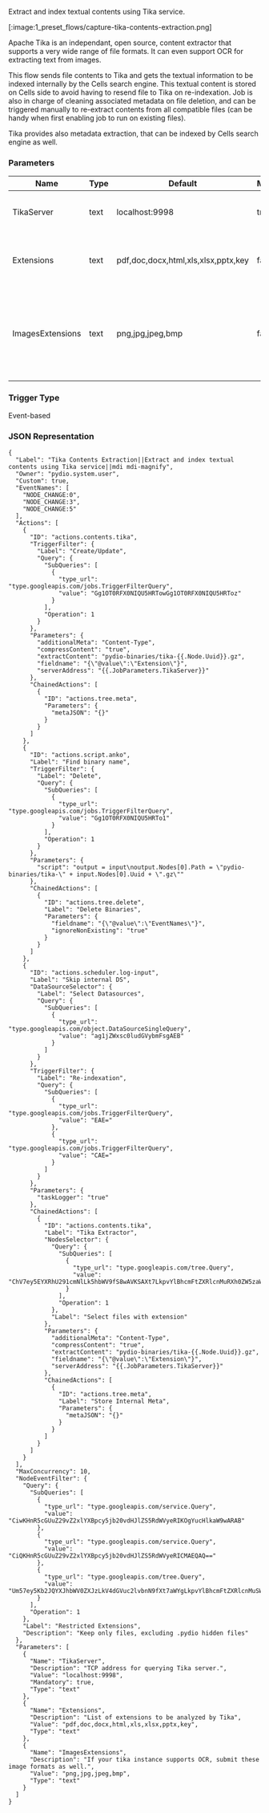 
Extract and index textual contents using Tika service.

[:image:1_preset_flows/capture-tika-contents-extraction.png]

Apache Tika is an independant, open source, content extractor that supports a very wide range of file formats. It can
even support OCR for extracting text from images. 

This flow sends file contents to Tika and gets the textual information to be indexed internally by the Cells search engine. 
This textual content is stored on Cells side to avoid having to resend file to Tika on re-indexation. Job is also in charge 
of cleaning associated metadata on file deletion, and can be triggered manually to re-extract contents from all compatible files (can be handy when first enabling job to run on existing files).

Tika provides also metadata extraction, that can be indexed by Cells search engine as well.

### Parameters

|Name|Type|Default|Mandatory|Description|
|----|----|-------|---------|-----------|
|TikaServer|text|localhost:9998|true|TCP address for querying Tika server.|
|Extensions|text|pdf,doc,docx,html,xls,xlsx,pptx,key|false|List of extensions to be analyzed by Tika|
|ImagesExtensions|text|png,jpg,jpeg,bmp|false|If your tika instance supports OCR, submit these image formats as well.|



### Trigger Type
Event-based

### JSON Representation

```
{
  "Label": "Tika Contents Extraction||Extract and index textual contents using Tika service||mdi mdi-magnify",
  "Owner": "pydio.system.user",
  "Custom": true,
  "EventNames": [
    "NODE_CHANGE:0",
    "NODE_CHANGE:3",
    "NODE_CHANGE:5"
  ],
  "Actions": [
    {
      "ID": "actions.contents.tika",
      "TriggerFilter": {
        "Label": "Create/Update",
        "Query": {
          "SubQueries": [
            {
              "type_url": "type.googleapis.com/jobs.TriggerFilterQuery",
              "value": "Gg1OT0RFX0NIQU5HRTowGg1OT0RFX0NIQU5HRToz"
            }
          ],
          "Operation": 1
        }
      },
      "Parameters": {
        "additionalMeta": "Content-Type",
        "compressContent": "true",
        "extractContent": "pydio-binaries/tika-{{.Node.Uuid}}.gz",
        "fieldname": "{\"@value\":\"Extension\"}",
        "serverAddress": "{{.JobParameters.TikaServer}}"
      },
      "ChainedActions": [
        {
          "ID": "actions.tree.meta",
          "Parameters": {
            "metaJSON": "{}"
          }
        }
      ]
    },
    {
      "ID": "actions.script.anko",
      "Label": "Find binary name",
      "TriggerFilter": {
        "Label": "Delete",
        "Query": {
          "SubQueries": [
            {
              "type_url": "type.googleapis.com/jobs.TriggerFilterQuery",
              "value": "Gg1OT0RFX0NIQU5HRTo1"
            }
          ],
          "Operation": 1
        }
      },
      "Parameters": {
        "script": "output = input\noutput.Nodes[0].Path = \"pydio-binaries/tika-\" + input.Nodes[0].Uuid + \".gz\""
      },
      "ChainedActions": [
        {
          "ID": "actions.tree.delete",
          "Label": "Delete Binaries",
          "Parameters": {
            "fieldname": "{\"@value\":\"EventNames\"}",
            "ignoreNonExisting": "true"
          }
        }
      ]
    },
    {
      "ID": "actions.scheduler.log-input",
      "Label": "Skip internal DS",
      "DataSourceSelector": {
        "Label": "Select Datasources",
        "Query": {
          "SubQueries": [
            {
              "type_url": "type.googleapis.com/object.DataSourceSingleQuery",
              "value": "ag1jZWxsc0ludGVybmFsgAEB"
            }
          ]
        }
      },
      "TriggerFilter": {
        "Label": "Re-indexation",
        "Query": {
          "SubQueries": [
            {
              "type_url": "type.googleapis.com/jobs.TriggerFilterQuery",
              "value": "EAE="
            },
            {
              "type_url": "type.googleapis.com/jobs.TriggerFilterQuery",
              "value": "CAE="
            }
          ]
        }
      },
      "Parameters": {
        "taskLogger": "true"
      },
      "ChainedActions": [
        {
          "ID": "actions.contents.tika",
          "Label": "Tika Extractor",
          "NodesSelector": {
            "Query": {
              "SubQueries": [
                {
                  "type_url": "type.googleapis.com/tree.Query",
                  "value": "ChV7ey5EYXRhU291cmNlLk5hbWV9fS8wAVKSAXt7LkpvYlBhcmFtZXRlcnMuRXh0ZW5zaW9ucyB8IHJlcGxhY2UgIiwiICJ8In19e3tpZiAuSm9iUGFyYW1ldGVycy5JbWFnZXNFeHRlbnNpb25zfX18e3tlbmR9fXt7LkpvYlBhcmFtZXRlcnMuSW1hZ2VzRXh0ZW5zaW9ucyB8IHJlcGxhY2UgIiwiICJ8In19"
                }
              ],
              "Operation": 1
            },
            "Label": "Select files with extension"
          },
          "Parameters": {
            "additionalMeta": "Content-Type",
            "compressContent": "true",
            "extractContent": "pydio-binaries/tika-{{.Node.Uuid}}.gz",
            "fieldname": "{\"@value\":\"Extension\"}",
            "serverAddress": "{{.JobParameters.TikaServer}}"
          },
          "ChainedActions": [
            {
              "ID": "actions.tree.meta",
              "Label": "Store Internal Meta",
              "Parameters": {
                "metaJSON": "{}"
              }
            }
          ]
        }
      ]
    }
  ],
  "MaxConcurrency": 10,
  "NodeEventFilter": {
    "Query": {
      "SubQueries": [
        {
          "type_url": "type.googleapis.com/service.Query",
          "value": "CiwKHnR5cGUuZ29vZ2xlYXBpcy5jb20vdHJlZS5RdWVyeRIKOgYucHlkaW9wARAB"
        },
        {
          "type_url": "type.googleapis.com/service.Query",
          "value": "CiQKHnR5cGUuZ29vZ2xlYXBpcy5jb20vdHJlZS5RdWVyeRICMAEQAQ=="
        },
        {
          "type_url": "type.googleapis.com/tree.Query",
          "value": "Um57ey5Kb2JQYXJhbWV0ZXJzLkV4dGVuc2lvbnN9fXt7aWYgLkpvYlBhcmFtZXRlcnMuSW1hZ2VzRXh0ZW5zaW9uc319LHt7ZW5kfX17ey5Kb2JQYXJhbWV0ZXJzLkltYWdlc0V4dGVuc2lvbnN9fQ=="
        }
      ],
      "Operation": 1
    },
    "Label": "Restricted Extensions",
    "Description": "Keep only files, excluding .pydio hidden files"
  },
  "Parameters": [
    {
      "Name": "TikaServer",
      "Description": "TCP address for querying Tika server.",
      "Value": "localhost:9998",
      "Mandatory": true,
      "Type": "text"
    },
    {
      "Name": "Extensions",
      "Description": "List of extensions to be analyzed by Tika",
      "Value": "pdf,doc,docx,html,xls,xlsx,pptx,key",
      "Type": "text"
    },
    {
      "Name": "ImagesExtensions",
      "Description": "If your tika instance supports OCR, submit these image formats as well.",
      "Value": "png,jpg,jpeg,bmp",
      "Type": "text"
    }
  ]
}
```
